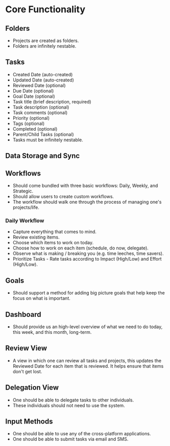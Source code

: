 # Core Functionality

## Folders

- Projects are created as folders.
- Folders are infinitely nestable.

## Tasks

- Created Date (auto-created)
- Updated Date (auto-created)
- Reviewed Date (optional)
- Due Date (optional)
- Goal Date (optional)
- Task title (brief description, required)
- Task description (optional)
- Task comments (optional)
- Priority (optional)
- Tags (optional)
- Completed (optional)
- Parent/Child Tasks (optional)
- Tasks must be infinitely nestable.

## Data Storage and Sync

## Workflows
- Should come bundled with three basic workflows: Daily, Weekly, and Strategic.
- Should allow users to create custom workflows.
- The workflow should walk one through the process of managing one's projects/life.

### Daily Workflow
- Capture everything that comes to mind.
- Review existing items.
- Choose which items to work on today.
- Choose how to work on each item (schedule, do now, delegate).
- Observe what is making / breaking you (e.g. time leeches, time savers).
- Prioritize Tasks - Rate tasks according to Impact (High/Low) and Effort (High/Low).

## Goals
- Should support a method for adding big picture goals that help keep the focus on what is important.

## Dashboard
- Should provide us an high-level overview of what we need to do today, this week, and this month, long-term.

## Review View
- A view in which one can review all tasks and projects, this updates the Reviewed Date for each item that is reviewed. It helps ensure that items don't get lost.

## Delegation View
- One should be able to delegate tasks to other individuals.
- These individuals should not need to use the system.

## Input Methods
- One should be able to use any of the cross-platform applications.
- One should be able to submit tasks via email and SMS.